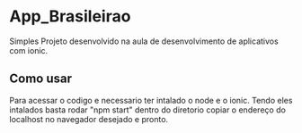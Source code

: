 # App_Brasileirao
Simples Projeto desenvolvido na aula de desenvolvimento de aplicativos com ionic.

## Como usar
Para acessar o codigo e necessario ter intalado o node e o ionic. 
Tendo eles intalados basta rodar "npm start" dentro do diretorio copiar o endereço do localhost no navegador desejado e pronto.


